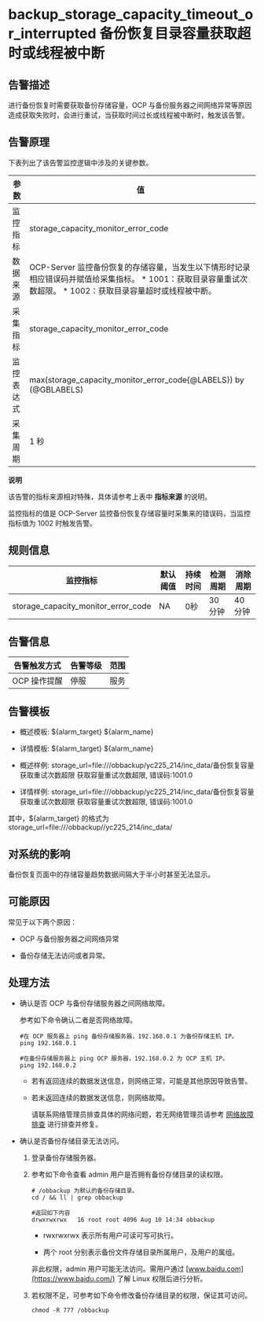 backup_storage_capacity_timeout_or_interrupted 备份恢复目录容量获取超时或线程被中断 
======================================================================================



**告警描述** 
-----------------------------

进行备份恢复时需要获取备份存储容量，OCP 与备份服务器之间网络异常等原因造成获取失败时，会进行重试，当获取时间过长或线程被中断时，触发该告警。

告警原理 
-------------------------

下表列出了该告警监控逻辑中涉及的关键参数。


|  参数   |                                                                                                  值                                                                                                  |
|-------|-----------------------------------------------------------------------------------------------------------------------------------------------------------------------------------------------------|
| 监控指标  | storage_capacity_monitor_error_code                                                                                                                                                                 |
| 数据来源  | OCP-Server 监控备份恢复的存储容量，当发生以下情形时记录相应错误码并赋值给采集指标。 * 1001：获取目录容量重试次数超限。   * 1002：获取目录容量超时或线程被中断。    |
| 采集指标  | storage_capacity_monitor_error_code                                                                                                                                                                 |
| 监控表达式 | max(storage_capacity_monitor_error_code{@LABELS}) by (@GBLABELS)                                                                                                                                    |
| 采集周期  | 1 秒                                                                                                                                                                                                 |


**说明**



该告警的指标来源相对特殊，具体请参考上表中 **指标来源** 的说明。

监控指标的值是 OCP-Server 监控备份恢复存储容量时采集来的错误码，当监控指标值为 1002 时触发告警。

**规则信息** 
-----------------------------



|                监控指标                 | 默认阈值 | 持续时间 | 检测周期  | 消除周期 |
|-------------------------------------|------|------|-------|------|
| storage_capacity_monitor_error_code | NA   | 0秒   | 30 分钟 | 40分钟 |



**告警信息** 
-----------------------------



|  告警触发方式  | 告警等级 | 范围 |
|----------|------|----|
| OCP 操作提醒 | 停服   | 服务 |



**告警模板** 
-----------------------------

* 概述模板: ${alarm_target} ${alarm_name}

  

* 详情模板: ${alarm_target} ${alarm_name}

  

* 概述样例: storage_url=file:///obbackup/yc225_214/inc_data/备份恢复容量获取重试次数超限 获取容量重试次数超限, 错误码:1001.0

  

* 详情样例: storage_url=file:///obbackup/yc225_214/inc_data/备份恢复容量获取重试次数超限 获取容量重试次数超限, 错误码:1001.0

  




其中，${alarm_target} 的格式为 storage_url=file:///obbackup//yc225_214/inc_data/

**对系统的影响** 
-------------------------------

备份恢复页面中的存储容量趋势数据间隔大于半小时甚至无法显示。

**可能原因** 
-----------------------------

常见于以下两个原因：

* OCP 与备份服务器之间网络异常

  

* 备份存储无法访问或者异常。

  




**处理方法** 
-----------------------------

* 确认是否 OCP 与备份存储服务器之间网络故障。

  参考如下命令确认二者是否网络故障。

  ```unknow
  #在 OCP 服务器上 ping 备份存储服务器，192.168.0.1 为备份存储主机 IP。
  ping 192.168.0.1
  
  #在备份存储服务器上 ping OCP 服务器，192.168.0.2 为 OCP 主机 IP。
  ping 192.168.0.2
  ```

  
  * 若有返回连续的数据发送信息，则网络正常，可能是其他原因导致告警。

    
  
  * 若未返回连续的数据发送信息，则网络故障。

    请联系网络管理员排查具体的网络问题，若无网络管理员请参考 [网络故障排查](/zh-CN/4.alarm-reference/4.alarm-appendix/6.network-troubleshooting.md) 进行排查并修复。
    
  

  

* 确认是否备份存储目录无法访问。

  1. 登录备份存储服务器。

     
  
  2. 参考如下命令查看 admin 用户是否拥有备份存储目录的读权限。

     ```unknow
     # /obbackup 为默认的备份存储目录。
     cd / && ll | grep obbackup
     
     #返回如下内容
     drwxrwxrwx   16 root root 4096 Aug 10 14:34 obbackup
     ```

     
     * rwxrwxrwx 表示所有用户可读可写可执行。

       
     
     * 两个 root 分别表示备份文件存储目录所属用户，及用户的属组。

       
     

     

     非此权限，admin 用户可能无法访问。需用户通过 [www.baidu.com](https://www.baidu.com/) 了解 Linux 权限后进行分析。
     
  
  3. 若权限不足，可参考如下命令修改备份存储目录的权限，保证其可访问。

     ```unknow
     chmod -R 777 /obbackup 
     ```

     
  

  




